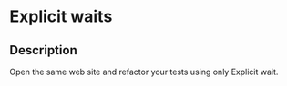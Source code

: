 # Explicit waits

## Description
Open the same web site and refactor your tests using only Explicit wait.
